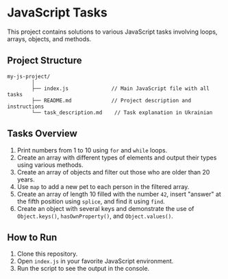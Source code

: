 # JavaScript Tasks

This project contains solutions to various JavaScript tasks involving loops, arrays, objects, and methods.

## Project Structure



    my-js-project/
            │
            ├── index.js              // Main JavaScript file with all tasks
            ├── README.md             // Project description and instructions
            └── task_description.md    // Task explanation in Ukrainian




## Tasks Overview

1. Print numbers from 1 to 10 using `for` and `while` loops.
2. Create an array with different types of elements and output their types using various methods.
3. Create an array of objects and filter out those who are older than 20 years.
4. Use `map` to add a new pet to each person in the filtered array.
5. Create an array of length 10 filled with the number `42`, insert "answer" at the fifth position using `splice`, and find it using `find`.
6. Create an object with several keys and demonstrate the use of `Object.keys()`, `hasOwnProperty()`, and `Object.values()`.

## How to Run

1. Clone this repository.
2. Open `index.js` in your favorite JavaScript environment.
3. Run the script to see the output in the console.